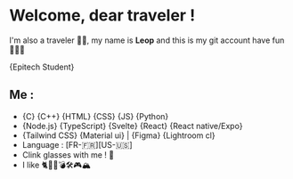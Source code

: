 # Welcome, dear traveler !
I'm also a traveler 🧙‍♂️, my name is **Leop** and this is my git account have fun 🧙‍♂️🎉

{Epitech Student}
## Me :
- {C} {C++} {HTML} {CSS} {JS} {Python}
- {Node.js} {TypeScript} {Svelte} {React} {React native/Expo}
- {Tailwind CSS} {Material ui} | {Figma} {Lightroom cl}
- Language : [FR-🇫🇷][US-🇺🇸]
- Clink glasses with me ! 🍻
- I like 🐈🎵🍛💣🛠️🎮🏔️

